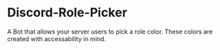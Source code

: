 # Discord-Role-Picker
A Bot that allows your server users to pick a role color. These colors are created with accessability in mind.
